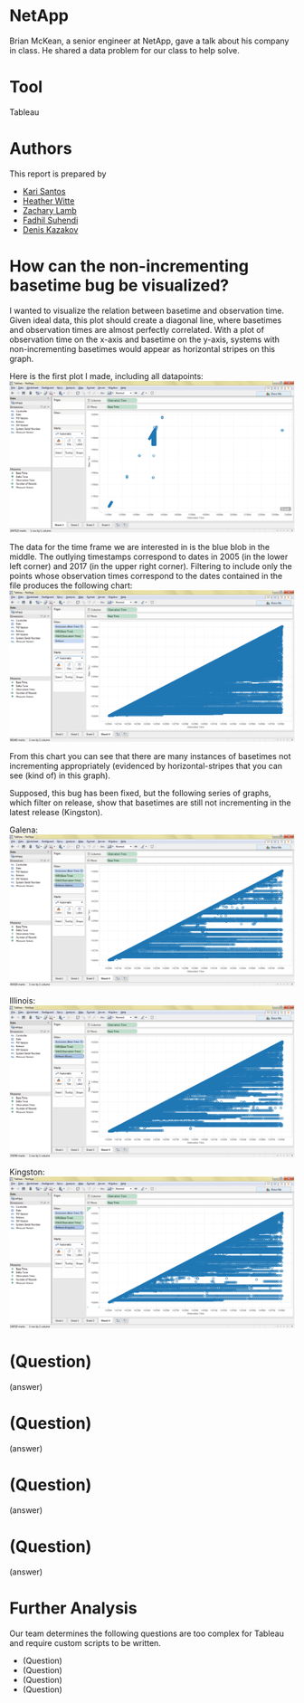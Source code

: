 # NetApp

Brian McKean, a senior engineer at NetApp, gave a talk about his company in class.
He shared a data problem for our class to help solve.

# Tool
Tableau

# Authors

This report is prepared by
* [Kari Santos](https://github.com/karisantos)
* [Heather Witte](https://github.com/hswitte)
* [Zachary Lamb](https://github.com/ZachLamb)
* [Fadhil Suhendi](https://github.com/fadhilfath)
* [Denis Kazakov](https://github.com/94kazakov)

# How can the non-incrementing basetime bug be visualized?

I wanted to visualize the relation between basetime and observation time. Given ideal data, this plot should create a diagonal line, where basetimes and observation times are almost perfectly correlated. With a plot of observation time on the x-axis and basetime on the y-axis, systems with non-incrementing basetimes would appear as horizontal stripes on this graph. 

Here is the first plot I made, including all datapoints:
![screenshot](heather-netapp1.png)

The data for the time frame we are interested in is the blue blob in the middle. The outlying timestamps correspond to dates in 2005 (in the lower left corner) and 2017 (in the upper right corner). Filtering to include only the points whose observation times correspond to the dates contained in the file produces the following chart: 
![screenshot](heather-netapp2.png)

From this chart you can see that there are many instances of basetimes not incrementing appropriately (evidenced by horizontal-stripes that you can see (kind of) in this graph).

Supposed, this bug has been fixed, but the following series of graphs, which filter on release, show that basetimes are still not incrementing in the latest release (Kingston).

Galena:
![screenshot](netapp-galena.png)

Illinois:
![screenshot](heather-illinois.png)

Kingston:
![screenshot](heather-kingston.png)

# (Question)

(answer)

# (Question)

(answer)

# (Question)

(answer)

# (Question)

(answer)

# Further Analysis

Our team determines the following questions are too complex for Tableau and
require custom scripts to be written.

* (Question)
* (Question)
* (Question)
* (Question)

